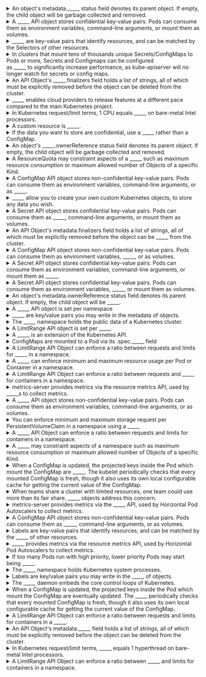 <details>
	<summary>
		An object's metadata._____ status field denotes its parent object. If empty, the child object will be garbage collected and removed.
	</summary>
		ownerReference
</details>

<details>
	<summary>
		A _____ API object stores confidential key-value pairs. Pods can consume them as environment variables, command-line arguments, or mount them as volumes.
	</summary>
		Secret
</details>

<details>
	<summary>
		_____ are key-value pairs that identify resources, and can be matched by the Selectors of other resources.
	</summary>
		Labels
</details>

<details>
	<summary>
		In clusters that mount tens of thousands unique Secrets/ConfigMaps to Pods or more, Secrets and Configmaps can be configured as _____ to significantly increase performance, as kube-apiserver will no longer watch for secrets or config maps.
	</summary>
		immutable
</details>

<details>
	<summary>
		An API Object's _____.finalizers field holds a list of strings, all of which must be explicitly removed before the object can be deleted from the cluster.
	</summary>
		metadata
</details>

<details>
	<summary>
		_____ enables cloud providers to release features at a different pace compared to the main Kubernetes project.
	</summary>
		cloud-controller-manager
</details>

<details>
	<summary>
		In Kubernetes request/limit terms, 1 CPU equals _____ on bare-metal Intel processors.
	</summary>
		1 hyperthread
</details>

<details>
	<summary>
		A custom resource  is _____.
	</summary>
		an extension of the Kubernetes API
</details>

<details>
	<summary>
		If the data you want to store are confidential, use a _____ rather than a ConfigMap.
	</summary>
		Secret
</details>

<details>
	<summary>
		An object's _____.ownerReference status field denotes its parent object. If empty, the child object will be garbage collected and removed.
	</summary>
		metadata
</details>

<details>
	<summary>
		A ResourceQuota may constraint aspects of a _____ such as maximum resource consumption or maximum allowed number of Objects of a specific Kind.
	</summary>
		namespace
</details>

<details>
	<summary>
		A ConfigMap API object stores non-confidential key-value pairs. Pods can consume them as environment variables, command-line arguments, or as _____.
	</summary>
		volumes
</details>

<details>
	<summary>
		_____ allow you to create your own custom Kubernetes objects, to store any data you wish.
	</summary>
		CustomResourceDefinitions (CRDs)
</details>

<details>
	<summary>
		A Secret API object stores confidential key-value pairs. Pods can consume them as _____, command-line arguments, or mount them as volumes.
	</summary>
		environment variables
</details>

<details>
	<summary>
		An API Object's metadata.finalizers field holds a list of strings, all of which must be explicitly removed before the object can be _____ from the cluster.
	</summary>
		deleted
</details>

<details>
	<summary>
		A ConfigMap API object stores non-confidential key-value pairs. Pods can consume them as environment variables, _____, or as volumes.
	</summary>
		command-line arguments
</details>

<details>
	<summary>
		A Secret API object stores confidential key-value pairs. Pods can consume them as environment variables, command-line arguments, or mount them as _____.
	</summary>
		volumes
</details>

<details>
	<summary>
		A Secret API object stores confidential key-value pairs. Pods can consume them as environment variables, _____, or mount them as volumes.
	</summary>
		command-line arguments
</details>

<details>
	<summary>
		An object's metadata.ownerReference status field denotes its parent object. If empty, the child object will be _____.
	</summary>
		garbage collected and removed
</details>

<details>
	<summary>
		A _____ API object is set per namespace
	</summary>
		LimitRange
</details>

<details>
	<summary>
		_____ are key/value pairs you may write in the metadata of objects.
	</summary>
		Labels
</details>

<details>
	<summary>
		The _____ namespace holds the public data of a Kubernetes cluster.
	</summary>
		kube-public
</details>

<details>
	<summary>
		A LimitRange API object is set per _____
	</summary>
		namespace
</details>

<details>
	<summary>
		A _____ is an extension of the Kubernetes API.
	</summary>
		custom resource
</details>

<details>
	<summary>
		ConfigMaps are mounted to a Pod via its .spec._____ field
	</summary>
		volumes
</details>

<details>
	<summary>
		A LimitRange API Object can enforce a ratio between requests and limits for _____ in a namespace.
	</summary>
		containers
</details>

<details>
	<summary>
		A _____ can enforce minimum and maximum resource usage per Pod or Container in a namespace.
	</summary>
		LimitRange
</details>

<details>
	<summary>
		A LimitRange API Object can enforce a ratio between requests and _____ for containers in a namespace.
	</summary>
		limits
</details>

<details>
	<summary>
		metrics-server provides metrics via the resource metrics API, used by _____s to collect metrics.
	</summary>
		Horizontal Pod Autoscaler
</details>

<details>
	<summary>
		A _____ API object stores non-confidential key-value pairs. Pods can consume them as environment variables, command-line arguments, or as volumes.
	</summary>
		ConfigMap
</details>

<details>
	<summary>
		You can enforce minimum and maximum storage request per PersistentVolumeClaim in a namespace using a _____
	</summary>
		LimitRange
</details>

<details>
	<summary>
		A _____ API Object can enforce a ratio between requests and limits for containers in a namespace.
	</summary>
		LimitRange
</details>

<details>
	<summary>
		A _____ may constraint aspects of a namespace such as maximum resource consumption or maximum allowed number of Objects of a specific Kind.
	</summary>
		ResourceQuota
</details>

<details>
	<summary>
		When a ConfigMap is updated, the projected keys inside the Pod which mount the ConfigMap are _____. The kubelet periodically checks that every mounted ConfigMap is fresh, though it also uses its own local configurable cache for getting the current value of the ConfigMap.
	</summary>
		eventually updated
</details>

<details>
	<summary>
		When teams share a cluster with limited resources, one team could use more than its fair share. _____ objects address this concern.
	</summary>
		ResorceQuota
</details>

<details>
	<summary>
		metrics-server provides metrics via the _____ API, used by Horizontal Pod Autoscalers to collect metrics.
	</summary>
		resource metrics
</details>

<details>
	<summary>
		A ConfigMap API object stores non-confidential key-value pairs. Pods can consume them as _____, command-line arguments, or as volumes.
	</summary>
		environment variables
</details>

<details>
	<summary>
		Labels are key-value pairs that identify resources, and can be matched by the _____ of other resources.
	</summary>
		Selectors
</details>

<details>
	<summary>
		_____ provides metrics via the resource metrics API, used by Horizontal Pod Autoscalers to collect metrics.
	</summary>
		metrics-server
</details>

<details>
	<summary>
		If too many Pods run with high priority, lower priority Pods may start being _____.
	</summary>
		evicted or unschedulable
</details>

<details>
	<summary>
		The _____ namespace holds Kubernetes system processes.
	</summary>
		kube-system
</details>

<details>
	<summary>
		Labels are key/value pairs you may write in the _____ of objects.
	</summary>
		metadata
</details>

<details>
	<summary>
		The _____ daemon embeds the core control loops of Kubernetes.
	</summary>
		kube-controller-manager
</details>

<details>
	<summary>
		When a ConfigMap is updated, the projected keys inside the Pod which mount the ConfigMap are eventually updated. The _____ periodically checks that every mounted ConfigMap is fresh, though it also uses its own local configurable cache for getting the current value of the ConfigMap.
	</summary>
		kubelet
</details>

<details>
	<summary>
		A LimitRange API Object can enforce a ratio between requests and limits for containers in a _____.
	</summary>
		namespace
</details>

<details>
	<summary>
		An API Object's metadata._____ field holds a list of strings, all of which must be explicitly removed before the object can be deleted from the cluster.
	</summary>
		finalizers
</details>

<details>
	<summary>
		In Kubernetes request/limit terms, _____ equals 1 hyperthread on bare-metal Intel processors.
	</summary>
		1 CPU
</details>

<details>
	<summary>
		A LimitRange API Object can enforce a ratio between _____ and limits for containers in a namespace.
	</summary>
		requests
</details>

